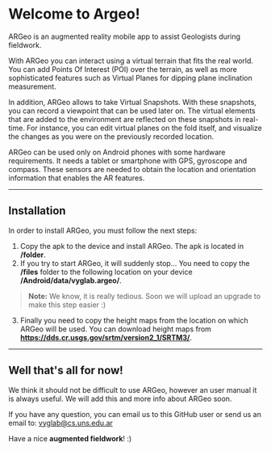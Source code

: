 Welcome to Argeo!
================

ARGeo is an augmented reality mobile app to assist Geologists during fieldwork. 

With ARGeo you can interact using a virtual terrain that fits the real world. You can add Points Of Interest (POI) over the terrain, as well as more sophisticated features such as Virtual Planes for dipping plane inclination measurement.

 In addition, ARGeo allows to take Virtual Snapshots. With these snapshots, you can record a viewpoint that can be used later on. The virtual elements that are added to the environment are reflected on these snapshots in real-time. For instance, you can edit virtual planes on the fold itself, and visualize the changes as you were on the previously recorded location.

ARGeo can be used only on Android phones with some hardware requirements. It needs a tablet or smartphone with GPS, gyroscope and compass. These sensors are needed to obtain the location and orientation information that enables the AR features.


----------

Installation
-------------
In order to install ARGeo, you must follow the next steps:

 1. Copy the apk to the device and install ARGeo. The apk is located in **/folder**.
 2. If you try to start ARGeo, it will suddenly stop... You need to copy the **/files** folder to the following location on your device **/Android/data/vyglab.argeo/**. 
> **Note:** We know, it is really tedious. Soon we will upload an upgrade to make this step easier :)
>

 3. Finally you need to copy the height maps from the location on which ARGeo will be used. You can download height maps from **https://dds.cr.usgs.gov/srtm/version2_1/SRTM3/**.

----------

Well that's all for now!
-------------

We think it should not be difficult to use ARGeo, however an user manual it is always useful. We will add this and more info about ARGeo soon. 

If you have any question, you can email us to this GitHub user or send us an email to: vyglab@cs.uns.edu.ar

Have a nice **augmented fieldwork**! :)
